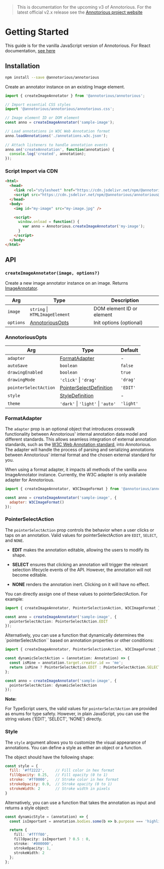 > This is documentation for the upcoming v3 of Annotorious. For the latest official v2.x release see the [Annotorious project website](_https://annotorious.github.io_)

# Getting Started

This guide is for the vanilla JavaScript version of Annotorious. For React documentation, [see here](react/image-annotator)

## Installation

```sh
npm install --save @annotorious/annotorious
```

Create an annotator instance on an existing Image element.

```js
import { createImageAnnotator } from '@annotorious/annotorious';

// Import essential CSS styles
import '@annotorious/annotorious/annotorious.css';

// Image element ID or DOM element
const anno = createImageAnnotator('sample-image');

// Load annotations in W3C Web Annotation format
anno.loadAnnotations('./annotations.w3c.json');
       
// Attach listeners to handle annotation events
anno.on('createAnnotation', function(annotation) {
  console.log('created', annotation);
});
```

### Script Import via CDN

```html
<html>
  <head>
    <link rel="stylesheet" href="https://cdn.jsdelivr.net/npm/@annotorious/annotorious@latest/dist/annotorious.css">
    <script src="https://cdn.jsdelivr.net/npm/@annotorious/annotorious@latest/dist/annotorious.js"></script>
  </head>
  <body>
    <img id="my-image" src="my-image.jpg" />

    <script>
      window.onload = function() {
        var anno = Annotorious.createImageAnnotator('my-image');
      }
    </script>
  </body>
</html>
```

## API

### `createImageAnnotator(image, options?)`

Create a new image annotator instance on an image. Returns [ImageAnnotator](api/imageannotator).

| Arg     | Type                                  | Description               |
|---------|---------------------------------------|---------------------------|
| `image`   | `string` \| `HTMLImageElement`      | DOM element ID or element |
| `options` | [AnnotoriousOpts](#annotoriousopts) | Init options (optional)   |

### AnnotoriousOpts

| Arg                   | Type                                            | Default       |
|-----------------------|-------------------------------------------------|---------------|
| `adapter`             | [FormatAdapter](#formatadapter)                 | -             |
| `autoSave`            | `boolean`                                       | `false`       |
| `drawingEnabled`      | `boolean`                                       | `true`        |
| `drawingMode`         | `'click'` \| `'drag'`                           | `'drag'`      |
| `pointerSelectAction` | [PointerSelectDefinition](#pointerselectaction) | `'EDIT'`      |
| `style`               | [StyleDefinition](#style)                       | -             |
| `theme`               | `'dark'` \| `'light'` \| `'auto'`               | `'light'`     |

### FormatAdapter

The `adapter` prop is an optional object that introduces crosswalk functionality between Annotorious' internal annotation data model and different standards. This allows seamless integration of external annotation standards, such as the [W3C Web Annotation standard](https://www.w3.org/TR/annotation-model/), into Annotorious. The adapter will handle the process of parsing and serializing annotations between Annotorious' internal format and the chosen external standard for you. 

When using a format adapter, it impacts all methods of the vanilla `anno` ImageAnnotator instance. Currently, the W3C adapter is only available adapter for Annotorious.

```js
import { createImageAnnotator, W3CImageFormat } from '@annotorious/annotorious';

const anno = createImageAnnotator('sample-image', {
  adapter: W3CImageFormat()
});
```

### PointerSelectAction

The `pointerSelectAction` prop controls the behavior when a user clicks or taps on an annotation. Valid values for pointerSelectAction are `EDIT`, `SELECT`, and `NONE`.

- __EDIT__ makes the annotation editable, allowing the users to modify its shape.

- __SELECT__ ensures that clicking an annotation will trigger the relevant selection lifecycle events of the API. However, the annotation will not become editable.

- __NONE__ renders the annotation inert. Clicking on it will have no effect.

You can directly assign one of these values to pointerSelectAction. For example:

```ts
import { createImageAnnotator, PointerSelectionAction, W3CImageFormat } from '@annotorious/annotorious';

const anno = createImageAnnotator('sample-image', {
  pointerSelectAction: PointerSelectAction.EDIT
});
```

Alternatively, you can use a function that dynamically determines the `pointerSelectAction`` based on annotation properties or other conditions:

```ts
import { createImageAnnotator, PointerSelectionAction, W3CImageFormat } from '@annotorious/annotorious';

const dynamicSelectAction = (annotation: Annotation) => {
  const isMine = annotation.target.creator.id == 'me';
  return isMine ? PointerSelectAction.EDIT : PointerSelectAction.SELECT;
};

const anno = createImageAnnotator('sample-image', {
  pointerSelectAction: dynamicSelectAction
});
```

__Note:__

For TypeScript users, the valid values for `pointerSelectAction` are provided as enums for type safety. However, in plain JavaScript, you can use the string values ('EDIT', 'SELECT', 'NONE') directly.

### Style

The `style` argument allows you to customize the visual appearance of annotations. You can define a style as either an object or a function.

The object should have the following shape:

```js
const style = {
  fill: '#ff2222',     // Fill color in hex format
  fillOpacity: 0.25,   // Fill opacity (0 to 1)
  stroke: '#ff0000',   // Stroke color in hex format
  strokeOpacity: 0.9,  // Stroke opacity (0 to 1)
  strokeWidth: 2       // Stroke width in pixels
}
```

Alternatively, you can use a function that takes the annotation as input and returns a style object:

```ts
const dynamicStyle = (annotation) => {
  const isImportant = annotation.bodies.some(b => b.purpose === 'highlighting');

  return {
    fill: '#ffff00',
    fillOpacity: isImportant ? 0.5 : 0,
    stroke: '#000000',
    strokeOpacity: 1,
    strokeWidth: 2
  };
};
```
